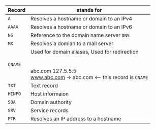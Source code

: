 
| Record  | stands for                                                                                                                         |
| ------- | ---------------------------------------------------------------------------------------------------------------------------------- |
| `A`     | Resolves a hostname or domain to an IPv4                                                                                           |
| `AAAA`  | Resolves a hostname or domain to an IPv6                                                                                           |
| `NS`    | Reference to the domain name server `DNS`                                                                                          |
| `MX`    | Resolves a domian to a mail server                                                                                                 |
| `CNAME` | Used for domain aliases, Used for redirection<br><br><br>abc.com 127.5.5.5<br>www.abc.com -> abc.com    <-- this record is `CNAME` |
| `TXT`   | Text record                                                                                                                        |
| `HINFO` | Host informaion                                                                                                                    |
| `SOA`   | Domain authority                                                                                                                   |
| `SRV`   | Service records                                                                                                                    |
| `PTR`   | Resolves an IP address to a hostname                                                                                               |
